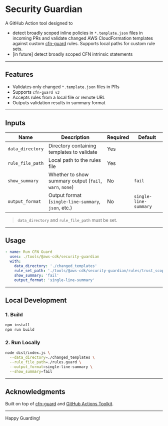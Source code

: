 # Security Guardian

A GitHub Action tool designed to 
 - detect broadly scoped inline policies in `*.template.json` files in incoming PRs and validate changed AWS CloudFormation templates against custom [cfn-guard](https://github.com/aws-cloudformation/cloudformation-guard) rules. Supports local paths for custom rule sets.
 - [in future] detect broadly scoped CFN intrinsic statements

---

## Features

- Validates only changed `*.template.json` files in PRs
- Supports `cfn-guard v3`
- Accepts rules from a local file or remote URL
- Outputs validation results in summary format

---

## Inputs

| Name             | Description                                                       | Required | Default               |
|------------------|-------------------------------------------------------------------|----------|-----------------------|
| `data_directory` | Directory containing templates to validate                        | Yes      |                       |
| `rule_file_path` | Local path to the rules file                                      | Yes      |                       |
| `show_summary`   | Whether to show summary output (`fail`, `warn`, `none`)           | No       | `fail`                |
| `output_format`  | Output format (`single-line-summary`, `json`, etc.)               | No       | `single-line-summary` |

> `data_directory` and `rule_file_path` must be set.

---

## Usage

```yaml
- name: Run CFN Guard
  uses: ./tools/@aws-cdk/security-guardian
  with:
    data_directory: './changed_templates'
    rule_set_path: './tools/@aws-cdk/security-guardian/rules/trust_scope_rules.guard'
    show_summary: 'fail'
    output_format: 'single-line-summary'
```

---

## Local Development

### 1. Build
```bash
npm install
npm run build
```

### 2. Run Locally
```bash
node dist/index.js \
  --data_directory=./changed_templates \
  --rule_file_path=./rules.guard \
  --output_format=single-line-summary \
  --show_summary=fail
```

---

## Acknowledgments

Built on top of [cfn-guard](https://github.com/aws-cloudformation/cloudformation-guard) and [GitHub Actions Toolkit](https://github.com/actions/toolkit).

---

Happy Guarding! 

